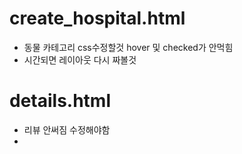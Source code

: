 # create_hospital.html

- 동물 카테고리 css수정할것 hover 및 checked가 안먹힘
- 시간되면 레이아웃 다시 짜볼것

# details.html
- 리뷰 안써짐 수정해야함
- 